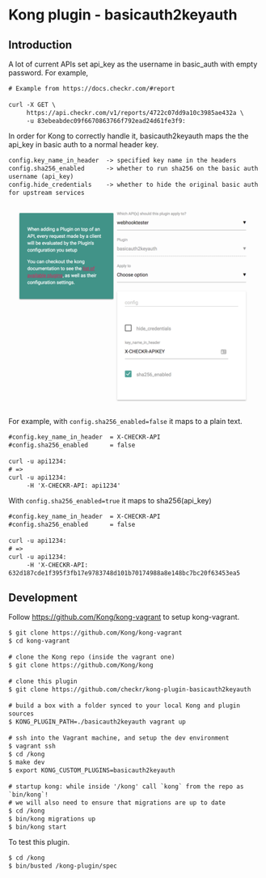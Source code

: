 # Kong plugin - basicauth2keyauth

## Introduction

A lot of current APIs set api_key as the username in basic_auth with empty password. For example,

```
# Example from https://docs.checkr.com/#report

curl -X GET \
     https://api.checkr.com/v1/reports/4722c07dd9a10c3985ae432a \
     -u 83ebeabdec09f6670863766f792ead24d61fe3f9:

```

In order for Kong to correctly handle it, basicauth2keyauth maps the the api_key in basic auth to a normal header key.

```
config.key_name_in_header  -> specified key name in the headers
config.sha256_enabled      -> whether to run sha256 on the basic auth username (api_key)
config.hide_credentials    -> whether to hide the original basic auth for upstream services
```

![](./docs/show.png)

For example, with `config.sha256_enabled=false` it maps to a plain text.
```
#config.key_name_in_header  = X-CHECKR-API
#config.sha256_enabled      = false

curl -u api1234:
# =>
curl -u api1234:
     -H 'X-CHECKR-API: api1234'
```

With `config.sha256_enabled=true` it maps to sha256(api_key)
```
#config.key_name_in_header  = X-CHECKR-API
#config.sha256_enabled      = false

curl -u api1234:
# =>
curl -u api1234:
     -H 'X-CHECKR-API: 632d187cde1f395f3fb17e9783748d101b70174988a8e148bc7bc20f63453ea5
```

## Development

Follow https://github.com/Kong/kong-vagrant to setup kong-vagrant.

```
$ git clone https://github.com/Kong/kong-vagrant
$ cd kong-vagrant

# clone the Kong repo (inside the vagrant one)
$ git clone https://github.com/Kong/kong

# clone this plugin
$ git clone https://github.com/checkr/kong-plugin-basicauth2keyauth

# build a box with a folder synced to your local Kong and plugin sources
$ KONG_PLUGIN_PATH=./basicauth2keyauth vagrant up

# ssh into the Vagrant machine, and setup the dev environment
$ vagrant ssh
$ cd /kong
$ make dev
$ export KONG_CUSTOM_PLUGINS=basicauth2keyauth

# startup kong: while inside '/kong' call `kong` from the repo as `bin/kong`!
# we will also need to ensure that migrations are up to date
$ cd /kong
$ bin/kong migrations up
$ bin/kong start
```

To test this plugin.

```
$ cd /kong
$ bin/busted /kong-plugin/spec
```
